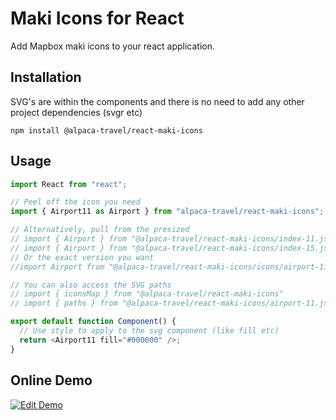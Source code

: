 # Maki Icons for React

Add Mapbox maki icons to your react application.

## Installation

SVG's are within the components and there is no need to add any other project dependencies (svgr etc)

```
npm install @alpaca-travel/react-maki-icons
```

## Usage

```javascript
import React from "react";

// Peel off the icon you need
import { Airport11 as Airport } from "alpaca-travel/react-maki-icons";

// Alternatively, pull from the presized
// import { Airport } from "@alpaca-travel/react-maki-icons/index-11.js";
// import { Airport } from "@alpaca-travel/react-maki-icons/index-15.js";
// Or the exact version you want
//import Airport from "@alpaca-travel/react-maki-icons/icons/airport-11";

// You can also access the SVG paths
// import { iconsMap } from "@alpaca-travel/react-maki-icons"
// import { paths } from "@alpaca-travel/react-maki-icons/airport-11.js"

export default function Component() {
  // Use style to apply to the svg component (like fill etc)
  return <Airport11 fill="#000000" />;
}
```

## Online Demo

[![Edit Demo](https://codesandbox.io/static/img/play-codesandbox.svg)](https://codesandbox.io/s/react-maki-icons-1f6kq?file=/src/App.tsx)
